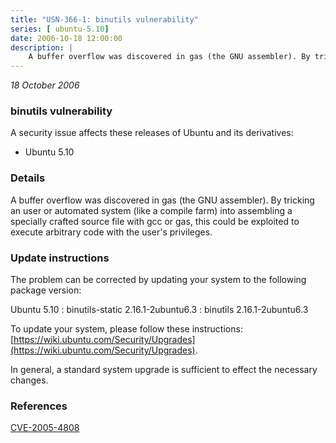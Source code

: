 ```yaml
---
title: "USN-366-1: binutils vulnerability"
series: [ ubuntu-5.10]
date: 2006-10-18 12:00:00
description: |
    A buffer overflow was discovered in gas (the GNU assembler). By tricking an user or automated system (like a compile farm) into assembling a specially crafted source file with gcc or gas, this could be exploited to execute arbitrary code with the user&#39;s privileges.
--- 
```

 
 

*18 October 2006*

### binutils vulnerability

A security issue affects these releases of Ubuntu and its derivatives:

* Ubuntu 5.10

### Details

A buffer overflow was discovered in gas (the GNU assembler). By tricking an user or automated system (like a compile farm) into assembling a specially crafted source file with gcc or gas, this could be exploited to execute arbitrary code with the user&#39;s privileges.

### Update instructions

The problem can be corrected by updating your system to the following package version:

Ubuntu 5.10
 : binutils-static <span>2.16.1-2ubuntu6.3</span>
 : binutils <span>2.16.1-2ubuntu6.3</span>

To update your system, please follow these instructions: [https://wiki.ubuntu.com/Security/Upgrades](https://wiki.ubuntu.com/Security/Upgrades).

In general, a standard system upgrade is sufficient to effect the necessary changes.

### References

 
 [CVE-2005-4808](http://people.ubuntu.com/~ubuntu-security/cve/CVE-2005-4808)
 

